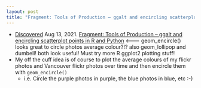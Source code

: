 ```yaml
---
layout: post
title: "Fragment: Tools of Production – ggalt and encircling scatterplot points in R, ggplot2 and Python <--- geom_encircle() looks great to circle photos average colour?!? also geom_lollipop and dumbell! both look useful"
---
```

* [Discovered](http://rolandtanglao.com/2020/07/29/p1-blogthis-checkvist-list-links-to-blog/) Aug 13, 2021. [Fragment: Tools of Production – ggalt and encircling scatterplot points in R and Python](https://blog.ouseful.info/2021/08/13/fragment-tools-of-production-ggalt/) <--- geom_encircle() looks great to circle photos average colour?!? also geom_lollipop and dumbell! both look useful! Must try more R ggplot2 plotting stuff!
* My off the cuff idea is of course to plot the average colours of my flickr photos and Vancouver flickr photos over time and then encircle them with `geom_encircle()`
  * i.e. Circle the purple photos in purple, the blue photos in blue, etc :-)

